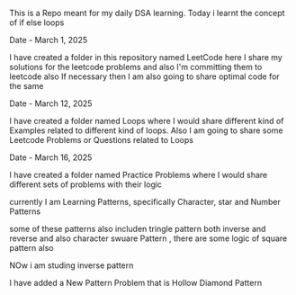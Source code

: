 This is a Repo meant for my daily DSA learning.
Today i learnt the concept of if else loops

Date - March 1, 2025

I have created a folder in this repository named LeetCode here I share my solutions for the leetcode problems and also I'm committing them to leetcode also If necessary then I am also going to share optimal code for the same

Date - March 12, 2025

I have created a folder named Loops where I would share different kind of Examples related to different kind of loops.
Also I am going to share some Leetcode Problems or Questions related to Loops

Date - March 16, 2025

I have created a folder named Practice Problems where I would share different sets of problems with their logic

currently I am Learning Patterns, specifically Character, star and Number Patterns

some of these patterns also includen tringle pattern both inverse and reverse and also character swuare Pattern , there are some logic of square pattern also

NOw i am studing inverse pattern

I have added a New Pattern Problem that is Hollow Diamond Pattern

